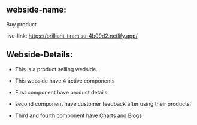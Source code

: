 ## webside-name: 

Buy product


live-link: https://brilliant-tiramisu-4b09d2.netlify.app/

## Webside-Details:

* This is a product selling wedside.

* This webside have 4 active components

* First component have product details.

* second component have customer feedback after using their products.

* Third and fourth component have Charts and Blogs

